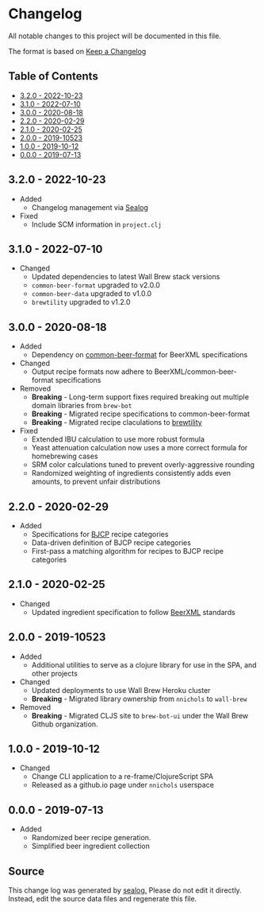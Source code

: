 # Changelog

All notable changes to this project will be documented in this file.

The format is based on [Keep a Changelog](https://keepachangelog.com/en/1.0.0/)

## Table of Contents

* [3.2.0 - 2022-10-23](#320---2022-10-23)
* [3.1.0 - 2022-07-10](#310---2022-07-10)
* [3.0.0 - 2020-08-18](#300---2020-08-18)
* [2.2.0 - 2020-02-29](#220---2020-02-29)
* [2.1.0 - 2020-02-25](#210---2020-02-25)
* [2.0.0 - 2019-10523](#200---2019-10523)
* [1.0.0 - 2019-10-12](#100---2019-10-12)
* [0.0.0 - 2019-07-13](#000---2019-07-13)

## 3.2.0 - 2022-10-23

* Added
  * Changelog management via [Sealog](https://github.com/Wall-Brew-Co/lein-sealog)
* Fixed
  * Include SCM information in `project.clj`

## 3.1.0 - 2022-07-10

* Changed
  * Updated dependencies to latest Wall Brew stack versions
  * `common-beer-format` upgraded to v2.0.0
  * `common-beer-data` upgraded to v1.0.0
  * `brewtility` upgraded to v1.2.0

## 3.0.0 - 2020-08-18

* Added
  * Dependency on [common-beer-format](https://github.com/Wall-Brew-Co/common-beer-format) for BeerXML specifications
* Changed
  * Output recipe formats now adhere to BeerXML/common-beer-format specifications
* Removed
  * **Breaking** - Long-term support fixes required breaking out multiple domain libraries from `brew-bot`
  * **Breaking** - Migrated recipe specifications to common-beer-format
  * **Breaking** - Migrated recipe claculations to [brewtility](https://github.com/Wall-Brew-Co/brewtility)
* Fixed
  * Extended IBU calculation to use more robust formula
  * Yeast attenuation calculation now uses a more correct formula for homebrewing cases
  * SRM color calculations tuned to prevent overly-aggressive rounding
  * Randomized weighting of ingredients consistently adds even amounts, to prevent unfair distributions

## 2.2.0 - 2020-02-29

* Added
  * Specifications for [BJCP](https://www.bjcp.org/) recipe categories
  * Data-driven definition of BJCP recipe categories
  * First-pass a matching algorithm for recipes to BJCP recipe categories

## 2.1.0 - 2020-02-25

* Changed
  * Updated ingredient specification to follow [BeerXML](http://www.beerxml.com/beerxml.htm) standards

## 2.0.0 - 2019-10523

* Added
  * Additional utilities to serve as a clojure library for use in the SPA, and other projects
* Changed
  * Updated deployments to use Wall Brew Heroku cluster
  * **Breaking** - Migrated library ownership from `nnichols` to `wall-brew`
* Removed
  * **Breaking** - Migrated CLJS site to `brew-bot-ui` under the Wall Brew Github organization.

## 1.0.0 - 2019-10-12

* Changed
  * Change CLI application to a re-frame/ClojureScript SPA
  * Released as a github.io page under `nnichols` userspace

## 0.0.0 - 2019-07-13

* Added
  * Randomized beer recipe generation.
  * Simplified beer ingredient collection

## Source

This change log was generated by [sealog.](https://github.com/Wall-Brew-Co/sealog)
Please do not edit it directly. Instead, edit the source data files and regenerate this file.
